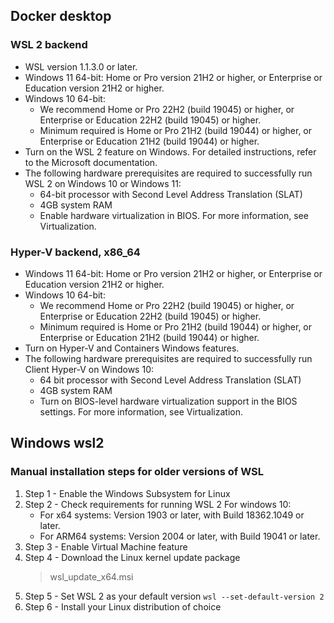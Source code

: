 ## Docker desktop

### WSL 2 backend
- WSL version 1.1.3.0 or later.
- Windows 11 64-bit: Home or Pro version 21H2 or higher, or Enterprise or Education version 21H2 or higher.
- Windows 10 64-bit:
    - We recommend Home or Pro 22H2 (build 19045) or higher, or Enterprise or Education 22H2 (build 19045) or higher.
    - Minimum required is Home or Pro 21H2 (build 19044) or higher, or Enterprise or Education 21H2 (build 19044) or higher.
- Turn on the WSL 2 feature on Windows. For detailed instructions, refer to the Microsoft documentation.
- The following hardware prerequisites are required to successfully run WSL 2 on Windows 10 or Windows 11:
    - 64-bit processor with Second Level Address Translation (SLAT)
    - 4GB system RAM
    - Enable hardware virtualization in BIOS. For more information, see Virtualization.

### Hyper-V backend, x86_64
- Windows 11 64-bit: Home or Pro version 21H2 or higher, or Enterprise or Education version 21H2 or higher.
- Windows 10 64-bit:
    - We recommend Home or Pro 22H2 (build 19045) or higher, or Enterprise or Education 22H2 (build 19045) or higher.
    - Minimum required is Home or Pro 21H2 (build 19044) or higher, or Enterprise or Education 21H2 (build 19044) or higher.
- Turn on Hyper-V and Containers Windows features.
- The following hardware prerequisites are required to successfully run Client Hyper-V on Windows 10:
    - 64 bit processor with Second Level Address Translation (SLAT)
    - 4GB system RAM
    - Turn on BIOS-level hardware virtualization support in the BIOS settings. For more information, see Virtualization.


## Windows wsl2

### Manual installation steps for older versions of WSL
1. Step 1 - Enable the Windows Subsystem for Linux
2. Step 2 - Check requirements for running WSL 2
    For windows 10:
    - For x64 systems: Version 1903 or later, with Build 18362.1049 or later.
    - For ARM64 systems: Version 2004 or later, with Build 19041 or later.
3. Step 3 - Enable Virtual Machine feature
4. Step 4 - Download the Linux kernel update package
    > wsl_update_x64.msi
5. Step 5 - Set WSL 2 as your default version
    `wsl --set-default-version 2`
6. Step 6 - Install your Linux distribution of choice
